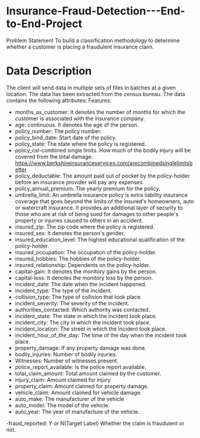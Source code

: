 # Insurance-Fraud-Detection---End-to-End-Project
Problem Statement
To build a classification methodology to determine whether a customer is placing a fraudulent insurance claim.

# Data Description
The client will send data in multiple sets of files in batches at a given location. The data has been extracted from the census bureau. 
The data contains the following attributes:
Features:
- months_as_customer: It denotes the number of months for which the customer is associated with the insurance company.
- age: continuous. It denotes the age of the person.
- policy_number: The policy number.
- policy_bind_date: Start date of the policy.
- policy_state: The state where the policy is registered.
- policy_csl-combined single limits. How much of the bodily injury will be covered from the total damage.
https://www.berkshireinsuranceservices.com/arecombinedsinglelimitsbetter  
- policy_deductable: The amount paid out of pocket by the policy-holder before an insurance provider will pay any expenses.
- policy_annual_premium: The yearly premium for the policy.
- umbrella_limit: An umbrella insurance policy is extra liability insurance coverage that goes beyond the limits of the insured's homeowners, auto or watercraft insurance. It provides an additional layer of security to those who are at risk of being sued for damages to other people's property or injuries caused to others in an accident.
- insured_zip: The zip code where the policy is registered.
- insured_sex: It denotes the person's gender.
- insured_education_level: The highest educational qualification of the policy-holder.
- insured_occupation: The occupation of the policy-holder.
- insured_hobbies: The hobbies of the policy-holder.
- insured_relationship: Dependents on the policy-holder.
- capital-gain: It denotes the monitory gains by the person.
- capital-loss: It denotes the monitory loss by the person.
- incident_date: The date when the incident happened.
- incident_type: The type of the incident.
- collision_type: The type of collision that took place.
- incident_severity: The severity of the incident.
- authorities_contacted: Which authority was contacted.
- incident_state: The state in which the incident took place.
- incident_city: The city in which the incident took place. 
- incident_location: The street in which the incident took place.
- incident_hour_of_the_day: The time of the day when the incident took place.
- property_damage: If any property damage was done.
- bodily_injuries: Number of bodily injuries.
- Witnesses: Number of witnesses present.
- police_report_available: Is the police report available.
- total_claim_amount: Total amount claimed by the customer.
- injury_claim: Amount claimed for injury
- property_claim: Amount claimed for property damage.
- vehicle_claim: Amount claimed for vehicle damage.
- auto_make: The manufacturer of the vehicle
- auto_model: The model of the vehicle. 
- auto_year: The year of manufacture of the vehicle. 

-fraud_reported:  Y or N(Target Label)
Whether the claim is fraudulent or not.



